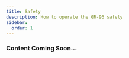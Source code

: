 ```yaml
---
title: Safety
description: How to operate the GR-96 safely
sidebar:
  order: 1
---
```


### Content Coming Soon...